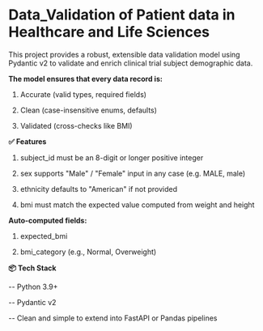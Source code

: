 # Data_Validation of Patient data in Healthcare and Life Sciences 
This project provides a robust, extensible data validation model using Pydantic v2 to validate and enrich clinical trial subject demographic data.



**The model ensures that every data record is:**

1) Accurate (valid types, required fields)

2) Clean (case-insensitive enums, defaults)

3) Validated (cross-checks like BMI)



**✅ Features**

1) subject_id must be an 8-digit or longer positive integer

2) sex supports "Male" / "Female" input in any case (e.g. MALE, male)

3) ethnicity defaults to "American" if not provided

4) bmi must match the expected value computed from weight and height

**Auto-computed fields:**

1) expected_bmi

2) bmi_category (e.g., Normal, Overweight)

**📦 Tech Stack**

-- Python 3.9+

-- Pydantic v2

-- Clean and simple to extend into FastAPI or Pandas pipelines
